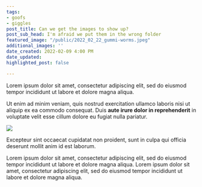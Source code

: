 ```yaml
---
tags:
- goofs
- giggles
post_title: Can we get the images to show up?
post_sub_head: I'm afraid we put them in the wrong folder
featured_image: "/public/2022_02_22_gummi-worms.jpeg"
additional_images: ''
date_created: 2022-02-09 4:00 PM
date_updated: 
highlighted_post: false

---
```

Lorem ipsum dolor sit amet, consectetur adipiscing elit, sed do eiusmod tempor incididunt ut labore et dolore magna aliqua.

Ut enim ad minim veniam, quis nostrud exercitation ullamco laboris nisi ut aliquip ex ea commodo consequat. Duis **aute irure dolor in reprehenderit** in voluptate velit esse cillum dolore eu fugiat nulla pariatur.

![](/public/2022_02_22_groundhog-general.jpeg)

Excepteur sint occaecat cupidatat non proident, sunt in culpa qui officia deserunt mollit anim id est laborum.

Lorem ipsum dolor sit amet, consectetur adipiscing elit, sed do eiusmod tempor incididunt ut labore et dolore magna aliqua. Lorem ipsum dolor sit amet, consectetur adipiscing elit, sed do eiusmod tempor incididunt ut labore et dolore magna aliqua.